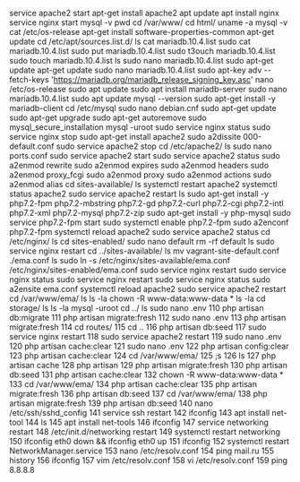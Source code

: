   service apache2 start
  apt-get install apache2 
  apt update
  apt install nginx 
  service nginx start
  mysql -v
  pwd
  cd /var/www/
  cd html/
  uname -a
  mysql -v
  cat /etc/os-release 
  apt-get install software-properties-common
  apt-get update
  cd /etc/apt/sources.list.d/
  ls
  cat mariadb.10.4.list
  sudo cat mariadb.10.4.list
  sudo put  mariadb.10.4.list
  sudo t3ouch  mariadb.10.4.list
  sudo touch  mariadb.10.4.list
  ls
  sudo nano mariadb.10.4.list 
  sudo apt-get update
  apt-get update
  sudo nano mariadb.10.4.list 
  sudo apt-key adv --fetch-keys 'https://mariadb.org/mariadb_release_signing_key.asc'
  nano  /etc/os-release 
  sudo apt update
  sudo apt install mariadb-server
  sudo nano mariadb.10.4.list 
  sudo apt update
  mysql --version
  sudo apt-get install -y mariadb-client
  cd /etc/mysql
  sudo nano debian.cnf 
  sudo apt-get update
  sudo apt-get upgrade
  sudo apt-get autoremove
  sudo mysql_secure_installation
  mysql -uroot
  sudo service nginx status
  sudo service nginx stop
  sudo apt-get install apache2
  sudo a2dissite 000-default.conf
  sudo service apache2 stop
  cd /etc/apache2/
  ls
  sudo nano ports.conf 
  sudo service apache2 start
  sudo service apache2 status
  sudo a2enmod rewrite
  sudo a2enmod expires
  sudo a2enmod headers
  sudo a2enmod proxy_fcgi
  sudo a2enmod proxy
  sudo a2enmod actions
  sudo a2enmod alias
  cd sites-available/
  ls
  systemctl restart apache2
  systemctl status apache2
  sudo service apache2 restart
  ls
  sudo apt-get install -y php7.2-fpm php7.2-mbstring php7.2-gd php7.2-curl php7.2-cgi php7.2-intl php7.2-xml php7.2-mysql php7.2-zip
  sudo apt-get install -y php-mysql
  sudo service php7.2-fpm start
  sudo systemctl enable php7.2-fpm
  sudo a2enconf php7.2-fpm
  systemctl reload apache2
  sudo service apache2 status
  cd /etc/nginx/
  ls
  cd sites-enabled/
  sudo nano default 
  rm -rf default 
  ls
  sudo service nginx restart
  cd ../sites-available/
  ls
  mv vagrant-site-default.conf ./ema.conf
  ls
  sudo ln -s /etc/nginx/sites-available/ema.conf /etc/nginx/sites-enabled/ema.conf
  sudo service nginx restart
  sudo service nginx status
  sudo service nginx restart
  sudo service nginx status
  sudo a2ensite ema.conf 
  systemctl reload apache2
  sudo service apache2 restart
  cd /var/www/ema/
  ls
  ls -la
  chown -R www-data:www-data *
  ls -la
  cd storage/
  ls
  ls -la
  mysql -uroot
  cd ../
  ls
  sudo nano .env
  110  php artisan db:migrate
  111  php artisan migrate:fresh
  112  sudo nano .env
  113  php artisan migrate:fresh
  114  cd routes/
  115  cd ..
  116  php artisan db:seed
  117  sudo service nginx restart
  118  sudo service apache2 restart
  119  sudo nano .env
  120  php artisan cache:clear
  121  sudo nano .env
  122  php artisan config:clear
  123  php artisan cache:clear
  124  cd /var/www/ema/
  125  ;s
  126  ls
  127  php artisan cache
  128  php artisan 
  129  php artisan migrate:fresh
  130  php artisan db:seed
  131  php artisan cache:clear
  132  chown -R www-data:www-data *
  133  cd /var/www/ema/
  134  php artisan cache:clear
  135  php artisan migrate:fresh
  136  php artisan db:seed
  137  cd /var/www/ema/
  138  php artisan migrate:fresh
  139  php artisan db:seed
  140  nano /etc/ssh/sshd_config
  141  service ssh restart
  142  ifconfig
  143  apt install net-tool
  144  ls
  145  apt install net-tools
  146  ifconfig
  147  service networking restart
  148  /etc/init.d/networking restart
  149  systemctl restart networking
  150  ifconfig eth0 down && ifconfig eth0 up
  151  ifconfig
  152  systemctl restart NetworkManager.service
  153  nano /etc/resolv.conf 
  154  ping mail.ru
  155  history
  156  ifconfig
  157  vim /etc/resolv.conf 
  158  vi /etc/resolv.conf 
  159  ping 8.8.8.8
